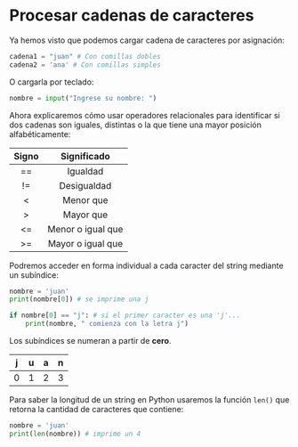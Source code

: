 
# Procesar cadenas de caracteres

Ya hemos visto que podemos cargar cadena de caracteres por asignación:

```python
cadena1 = "juan" # Con comillas dobles
cadena2 = 'ana' # Con comillas simples
```

O cargarla por teclado:

```python
nombre = input("Ingrese su nombre: ")
```

Ahora explicaremos cómo usar operadores relacionales para identificar si dos cadenas son iguales, distintas o la que tiene una mayor posición alfabéticamente:

|  Signo  |     Significado     |
|:-------:|:-------------------:|
|    ==   |      Igualdad       |
|    !=   |     Desigualdad     |
|    <    |      Menor que      |
|    >    |      Mayor que      |
|    <=   |  Menor o igual que  |
|    >=   |  Mayor o igual que  |

Podremos acceder en forma individual a cada caracter del string mediante un subíndice:

```python
nombre = 'juan'
print(nombre[0]) # se imprime una j

if nombre[0] == "j": # si el primer caracter es una 'j'...
    print(nombre, " comienza con la letra j")
```

Los subíndices se numeran a partir de **cero**.

|  j  |  u  |  a  |  n  |
|:---:|:---:|:---:|:---:|
|  0  |  1  |  2  |  3  |

Para saber la longitud de un string en Python usaremos la función `len()` que retorna la cantidad de caracteres que contiene:

```python
nombre = 'juan'
print(len(nombre)) # imprime un 4
```